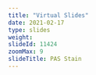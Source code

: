 ```yaml
---
title: "Virtual Slides"
date: 2021-02-17
type: slides
weight:
slideId: 11424
zoomMax: 9
slideTitle: PAS Stain
---
```


